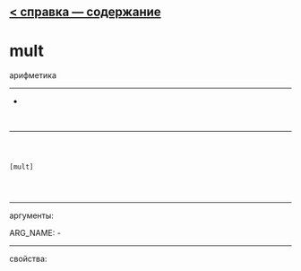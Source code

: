 [< справка — содержание](ceammc_lib.html)
---

# mult


арифметика

---

-
<br>


---


```



[mult]


            
```

---
аргументы:

ARG_NAME: -<br>

---
свойства:


